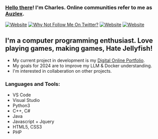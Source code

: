 
<!--
**Auzlex/Auzlex** is a ✨ _special_ ✨ repository because its `README.md` (this file) appears on your GitHub profile.

Here are some ideas to get you started:

- 🔭 I’m currently working on ...
- 🌱 I’m currently learning ...
- 👯 I’m looking to collaborate on ...
- 🤔 I’m looking for help with ...
- 💬 Ask me about ...
- 📫 How to reach me: ...
- 😄 Pronouns: A-X_12
- ⚡ Fun fact: ...
-->
### [Hello there][meme]! I'm Charles. Online communities refer to me as [Auzlex][steam].

[![Website](https://img.shields.io/website?label=charlesedwards.dev&style=for-the-badge&url=https://charlesedwards.dev)](https://charlesedwards.dev) [![Why Not Follow Me On Twitter?](https://img.shields.io/twitter/follow/r_Auzlex?color=1DA1F2&logo=twitter&style=for-the-badge)](https://twitter.com/intent/follow?original_referer=https%3A%2F%2Fgithub.com%2FAuzlex&screen_name=r_auzlex) [![Website](https://img.shields.io/website?down_message=HERE&label=SUBSCRIBE&logo=youtube&style=for-the-badge&up_color=%23FF0000&up_message=HERE&url=https%3A%2F%2Fwww.youtube.com%2Fchannel%2FUCBKbCieC2Jg1euWT1EkxlFw)](https://www.youtube.com/channel/UCBKbCieC2Jg1euWT1EkxlFw) [![Website](https://img.shields.io/website?down_message=WORKSHOP&label=STEAM&logo=steam&style=for-the-badge&up_color=%231b2838&up_message=WORKSHOP&url=https%3A%2F%2Fsteamcommunity.com%2Fid%2FCodingGerruy%2Fmyworkshopfiles%2F)](https://steamcommunity.com/id/Auzlex/myworkshopfiles/)

## I'm a computer programming enthusiast. Love playing games, making games, Hate Jellyfish!
- My current project in development is my [Digital Online Portfolio][website].
- My goals for 2024 are to improve my LLM & Docker understanding.
- I'm interested in collaberation on other projects.

### Languages and Tools:

- VS Code
- Visual Studio
- Python3
- C++, C#
- Java
- Javascript + Jquery
- HTML5, CSS3
- PHP

<br />

<!--<img align="left" alt="Auzlex's GitHub Stats" src="https://github-readme-stats.vercel.app/api?username=Auzlex&show_icons=true&hide_border=true">-->


[website]: https://charlesedwards.dev/
[steam]: https://steamcommunity.com/id/Auzlex/
[linkedin]: https://www.linkedin.com/in/charles-edwards-7bb242173/
[twitter]: https://twitter.com/r_Auzlex
[youtube]: https://www.youtube.com/channel/UCBKbCieC2Jg1euWT1EkxlFw?view_as=subscriber
[meme]: https://youtu.be/frszEJb0aOo
[learning]: https://youtu.be/sNHiM0DoEAg
[nnfs]: https://nnfs.io/
